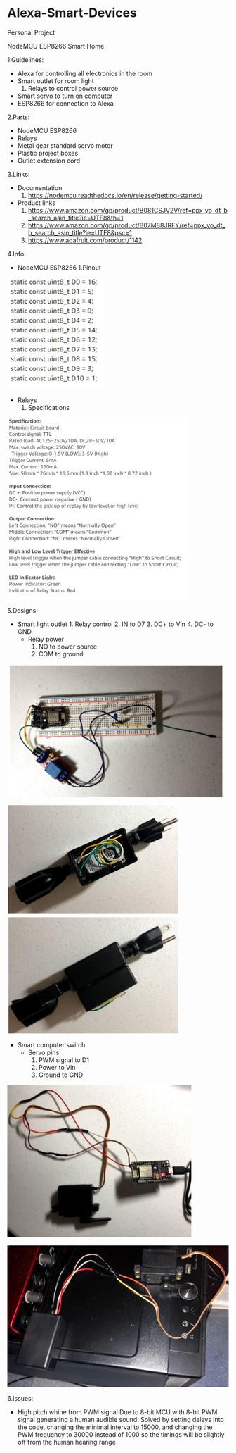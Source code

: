 # Alexa-Smart-Devices
Personal Project

NodeMCU ESP8266 Smart Home

1.Guidelines:
  - Alexa for controlling all electronics in the room
  - Smart outlet for room light
      1. Relays to control power source
  - Smart servo to turn on computer
  - ESP8266 for connection to Alexa

2.Parts:
  - NodeMCU ESP8266
  - Relays 
  - Metal gear standard servo motor
  - Plastic project boxes
  - Outlet extension cord

3.Links:
  - Documentation
      1. https://nodemcu.readthedocs.io/en/release/getting-started/ 
  - Product links
      1. https://www.amazon.com/gp/product/B081CSJV2V/ref=ppx_yo_dt_b_search_asin_title?ie=UTF8&th=1 
      2. https://www.amazon.com/gp/product/B07M88JRFY/ref=ppx_yo_dt_b_search_asin_title?ie=UTF8&psc=1 
      3. https://www.adafruit.com/product/1142 

4.Info: 
  - NodeMCU ESP8266
      1.Pinout 

![](images/1.JPG)

  - Relays 
      1. Specifications 

![](images/2.JPG)

5.Designs:
  - Smart light outlet
        1. Relay control
        2. IN to D7
        3. DC+ to Vin
        4. DC- to GND
      - Relay power
        1. NO to power source
        2. COM to ground

![](images/3.JPG)

![](images/4.JPG)

  - Smart computer switch
    - Servo pins:
      1. PWM signal to D1
      2. Power to Vin
      3. Ground to GND

![](images/5.JPG)

![](images/6.JPG)

6.Issues: 
  - High pitch whine from PWM signal Due to 8-bit MCU with 8-bit PWM signal generating a human audible sound. Solved by setting delays into the code, changing the minimal interval to 15000, and changing the PWM frequency to 30000 instead of 1000 so the timings will be slightly off from the human hearing range
